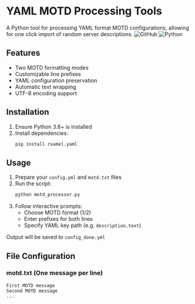 # YAML MOTD Processing Tools

A Python tool for processing YAML format MOTD configurations, allowing for one click import of random server descriptions.
![GitHub](https://img.shields.io/badge/Version-1.0.0-blue)
![Python](https://img.shields.io/badge/Python-3.8%2B-green)

## Features
- Two MOTD formatting modes
- Customizable line prefixes
- YAML configuration preservation
- Automatic text wrapping
- UTF-8 encoding support

## Installation
1. Ensure Python 3.8+ is installed
2. Install dependencies:
    ```bash
    pip install ruamel.yaml
    ```
## Usage
1. Prepare your ```config.yml``` and ```motd.txt``` files
2. Run the script:
    ```bash
    python motd_processor.py
    ```
3. Follow interactive prompts:
   - Choose MOTD format (1/2)
   - Enter prefixes for both lines
   - Specify YAML key path (e.g. ```description.text```)

Output will be saved to ```config_done.yml```

## File Configuration
### motd.txt (One message per line)
```
First MOTD message
Second MOTD message
...
```
